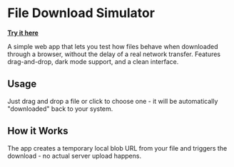# File Download Simulator

**[Try it here](https://kamildev.github.io/file-download-simulator/)**

A simple web app that lets you test how files behave when downloaded through a browser, without the delay of a real network transfer. Features drag-and-drop, dark mode support, and a clean interface.

## Usage

Just drag and drop a file or click to choose one - it will be automatically "downloaded" back to your system.

## How it Works

The app creates a temporary local blob URL from your file and triggers the download - no actual server upload happens.
